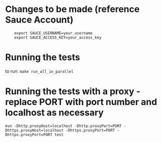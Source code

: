 # Changes to be made (reference Sauce Account)

```
	export SAUCE_USERNAME=your_username
	export SAUCE_ACCESS_KEY=your_access_key
```

# Running the tests
to run: `make run_all_in_parallel`

# Running the tests with a proxy - replace PORT with port number and localhost as necessary
```
mvn -Dhttp.proxyHost=localhost -Dhttp.proxyPort=PORT -Dhttps.proxyHost=localhost -Dhttps.proxyPort=PORT -Dhttps.proxyPort=PORT test
```
